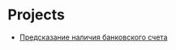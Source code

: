 # Projects

- [Предсказание наличия банковского счета](https://github.com/NaumovGerman/Projects/tree/main/bank_accounts)
